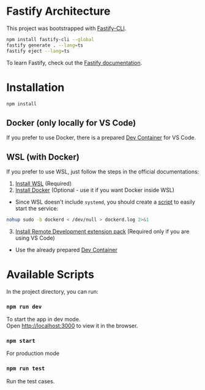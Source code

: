 # Fastify Architecture

This project was bootstrapped with [Fastify-CLI](https://www.npmjs.com/package/fastify-cli).

```bash
npm install fastify-cli --global
fastify generate . --lang=ts
fastify eject --lang=ts
```

To learn Fastify, check out the [Fastify documentation](https://www.fastify.io/docs/latest/).

# Installation

```bash
npm install
```

## Docker (only locally for VS Code)

If you prefer to use Docker, there is a prepared [Dev Container](https://code.visualstudio.com/docs/devcontainers/containers#_installation) for VS Code.

## WSL (with Docker)

If you prefer to use WSL, just follow the steps in the official documentations:

1. [Install WSL](https://learn.microsoft.com/en-us/windows/wsl/install) (Required)
2. [Install Docker](https://docs.docker.com/engine/install/ubuntu/) (Optional - use it if you want Docker inside WSL)
- Since WSL doesn't include `systemd`, you should create a [script](https://github.com/bowmanjd/docker-wsl) to easily start the service:
```bash
nohup sudo -b dockerd < /dev/null > dockerd.log 2>&1
```
3. [Install Remote Development extension pack](https://code.visualstudio.com/docs/remote/wsl#_installation) (Required only if you are using VS Code)
- Use the already prepared [Dev Container](https://code.visualstudio.com/docs/devcontainers/containers#_installation)

# Available Scripts

In the project directory, you can run:

### `npm run dev`

To start the app in dev mode.\
Open [http://localhost:3000](http://localhost:3000) to view it in the browser.

### `npm start`

For production mode

### `npm run test`

Run the test cases.
